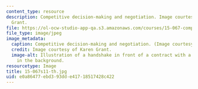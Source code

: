 ```yaml
---
content_type: resource
description: Competitive decision-making and negotiation. Image courtesy of Karen
  Grant.
file: https://ol-ocw-studio-app-qa.s3.amazonaws.com/courses/15-067-competitive-decision-making-and-negotiation-spring-2011/e0a86477ebd393dde41718517428c422_15-067s11-th.jpg
file_type: image/jpeg
image_metadata:
  caption: Competitive decision-making and negotiation. (Image courtesy of Karen Grant.)
  credit: Image courtesy of Karen Grant.
  image-alt: Illustration of a handshake in front of a contract with a city skyline
    in the background.
resourcetype: Image
title: 15-067s11-th.jpg
uid: e0a86477-ebd3-93dd-e417-18517428c422
---
```

